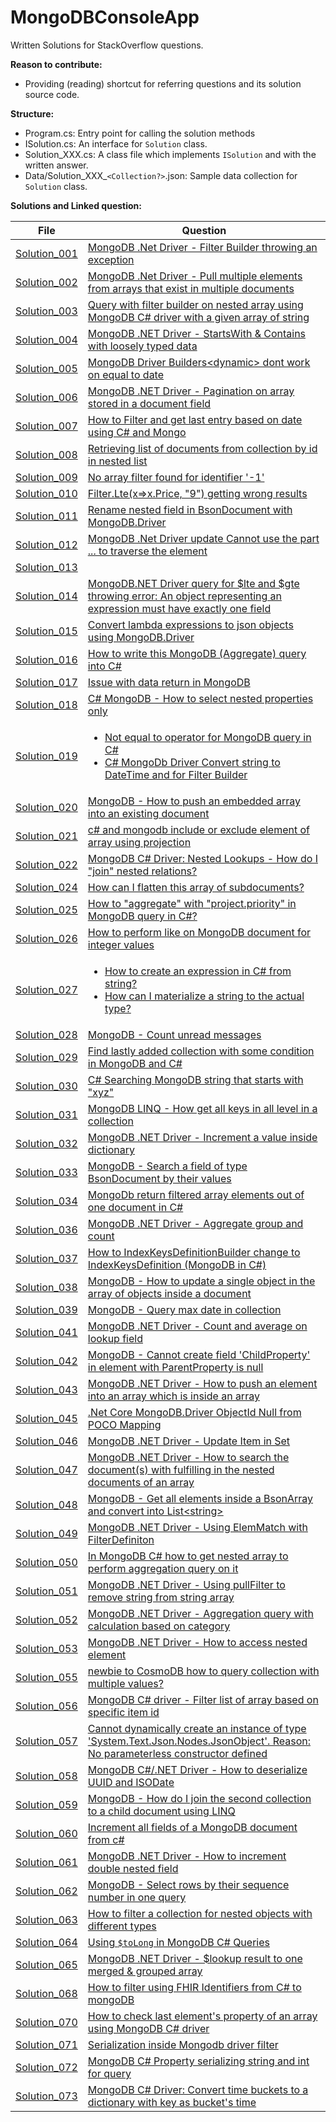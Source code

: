# MongoDBConsoleApp
Written Solutions for StackOverflow questions.

**Reason to contribute:**
- Providing (reading) shortcut for referring questions and its solution source code.

**Structure:**

- Program.cs: Entry point for calling the solution methods
- ISolution.cs: An interface for `Solution` class.
- Solution_XXX.cs: A class file which implements `ISolution` and with the written answer.
- Data/Solution_XXX_`<Collection?>`.json: Sample data collection for `Solution` class.

**Solutions and Linked question:**

| File | Question |
|-|-|
| [Solution_001][1] | [MongoDB .Net Driver - Filter Builder throwing an exception][2] |
| [Solution_002][3] | [MongoDB .Net Driver - Pull multiple elements from arrays that exist in multiple documents][4] |
| [Solution_003][5] | [Query with filter builder on nested array using MongoDB C# driver with a given array of string][6] |
| [Solution_004][7] | [MongoDB .NET Driver - StartsWith & Contains with loosely typed data][8] |
| [Solution_005][9] | [MongoDB Driver Builders&lt;dynamic&gt; dont work on equal to date][10] |
| [Solution_006][11] | [MongoDB .NET Driver - Pagination on array stored in a document field][12] |
| [Solution_007][13] | [How to Filter and get last entry based on date using C# and Mongo][14] |
| [Solution_008][15] | [Retrieving list of documents from collection by id in nested list][16] |
| [Solution_009][17] | [No array filter found for identifier '-1'][18] |
| [Solution_010][19] | [Filter.Lte(x=>x.Price, "9") getting wrong results][20] |
| [Solution_011][21] | [Rename nested field in BsonDocument with MongoDB.Driver][22] |
| [Solution_012][23] | [MongoDB .Net Driver update Cannot use the part ... to traverse the element][24] |
| [Solution_013][25] |  |
| [Solution_014][27] | [MongoDB.NET Driver query for $lte and $gte throwing error: An object representing an expression must have exactly one field][28] |
| [Solution_015][29] | [Convert lambda expressions to json objects using MongoDB.Driver][30] |
| [Solution_016][31] | [How to write this MongoDB (Aggregate) query into C#][32] |
| [Solution_017][33] | [Issue with data return in MongoDB][34] |
| [Solution_018][35] | [C# MongoDB - How to select nested properties only][36] |
| [Solution_019][37] | <ul><li>[Not equal to operator for MongoDB query in C#][38]</li> <li>[C# MongoDb Driver Convert string to DateTime and for Filter Builder][39]</li></ul> |
| [Solution_020][40] | [MongoDB - How to push an embedded array into an existing document][41] |
| [Solution_021][42] | [c# and mongodb include or exclude element of array using projection][43] |
| [Solution_022][44] | [MongoDB C# Driver: Nested Lookups - How do I "join" nested relations?][45] |
| [Solution_024][48] | [How can I flatten this array of subdocuments?][49] |
| [Solution_025][50] | [How to "aggregate" with "project.priority" in MongoDB query in C#?][51] |
| [Solution_026][52] | [How to perform like on MongoDB document for integer values][53] |
| [Solution_027][54] | <ul><li>[How to create an expression in C# from string?][55]</li> <li>[How can I materialize a string to the actual type?][56]</li></ul> |
| [Solution_028][57] | [MongoDB - Count unread messages][58] |
| [Solution_029][59] | [Find lastly added collection with some condition in MongoDB and C#][60] |
| [Solution_030][61] | [C# Searching MongoDB string that starts with "xyz"][62] |
| [Solution_031][63] | [MongoDB LINQ - How get all keys in all level in a collection][64] |
| [Solution_032][65] | [MongoDB .NET Driver - Increment a value inside dictionary][66] |
| [Solution_033][67] | [MongoDB - Search a field of type BsonDocument by their values][68] |
| [Solution_034][69] | [MongoDb return filtered array elements out of one document in C#][70] |
| [Solution_036][71] | [MongoDB .NET Driver - Aggregate group and count][72] |
| [Solution_037][73] | [How to IndexKeysDefinitionBuilder change to IndexKeysDefinition (MongoDB in C#)][74] |
| [Solution_038][75] | [MongoDB - How to update a single object in the array of objects inside a document][76] |
| [Solution_039][77] | [MongoDB - Query max date in collection][78] |
| [Solution_041][79] | [MongoDB .NET Driver - Count and average on lookup field][80] |
| [Solution_042][81] | [MongoDB - Cannot create field 'ChildProperty' in element with ParentProperty is null][82] |
| [Solution_043][83] | [MongoDB .NET Driver - How to push an element into an array which is inside an array][84] |
| [Solution_045][85] | [.Net Core MongoDB.Driver ObjectId Null from POCO Mapping][86] |
| [Solution_046][87] | [MongoDB .NET Driver - Update Item in Set][88] |
| [Solution_047][89] | [MongoDB .NET Driver - How to search the document(s) with fulfilling in the nested documents of an array][90] |
| [Solution_048][91] | [MongoDB - Get all elements inside a BsonArray and convert into List&lt;string&gt;][92] |
| [Solution_049][93] | [MongoDB .NET Driver - Using ElemMatch with FilterDefiniton][94] |
| [Solution_050][95] | [In MongoDB C# how to get nested array to perform aggregation query on it][96] |
| [Solution_051][97] | [MongoDB .NET Driver - Using pullFilter to remove string from string array][98] |
| [Solution_052][99] | [MongoDB .NET Driver - Aggregation query with calculation based on category][100] |
| [Solution_053][125] | [MongoDB .NET Driver - How to access nested element][126] |
| [Solution_055][101] | [newbie to CosmoDB how to query collection with multiple values?][102] |
| [Solution_056][103] | [MongoDB C# driver - Filter list of array based on specific item id][104] |
| [Solution_057][105] | [Cannot dynamically create an instance of type 'System.Text.Json.Nodes.JsonObject'. Reason: No parameterless constructor defined][106] |
| [Solution_058][107] | [MongoDB C#/.NET Driver - How to deserialize UUID and ISODate][108] |
| [Solution_059][109] | [MongoDB - How do I join the second collection to a child document using LINQ][110] |
| [Solution_060][111] | [Increment all fields of a MongoDB document from c#][112] |
| [Solution_061][113] | [MongoDB .NET Driver - How to increment double nested field][114] |
| [Solution_062][115] | [MongoDB - Select rows by their sequence number in one query][116] |
| [Solution_063][117] | [How to filter a collection for nested objects with different types][118] |
| [Solution_064][119] | [Using `$toLong` in MongoDB C# Queries][120] |
| [Solution_065][121] | [MongoDB .NET Driver - $lookup result to one merged & grouped array][122] |
| [Solution_068][123] | [How to filter using FHIR Identifiers from C# to mongoDB][124] |
| [Solution_070][127] | [How to check last element's property of an array using MongoDB C# driver][128] |
| [Solution_071][129] | [Serialization inside Mongodb driver filter][130] |
| [Solution_072][131] | [MongoDB C# Property serializing string and int for query][132] |
| [Solution_073][133] | [MongoDB C# Driver: Convert time buckets to a dictionary with key as bucket's time][134] |


[1]: https://github.com/yongshun950824/MongoDBConsoleApp/blob/master/MongoDBConsoleApp/Solutions/Solution_001.cs
[2]: https://stackoverflow.com/questions/69079627/mongodb-net-driver-filter-builder-throwing-an-exception/69414324#69414324

[3]: https://github.com/yongshun950824/MongoDBConsoleApp/blob/master/MongoDBConsoleApp/Solutions/Solution_002.cs
[4]: https://stackoverflow.com/questions/69403622/mongodb-net-driver-pull-multiple-elements-from-arrays-that-exist-in-multiple/69422853#69422853

[5]: https://github.com/yongshun950824/MongoDBConsoleApp/blob/master/MongoDBConsoleApp/Solutions/Solution_003.cs
[6]: https://stackoverflow.com/questions/69582406/query-with-filter-builder-on-nested-array-using-mongodb-c-sharp-driver-with-a-gi/69583877#69583877

[7]: https://github.com/yongshun950824/MongoDBConsoleApp/blob/master/MongoDBConsoleApp/Solutions/Solution_004.cs
[8]: https://stackoverflow.com/questions/69601591/mongodb-net-driver-startswith-contains-with-loosely-typed-data/69601745#69601745

[9]: https://github.com/yongshun950824/MongoDBConsoleApp/blob/master/MongoDBConsoleApp/Solutions/Solution_005.cs
[10]: https://stackoverflow.com/questions/69983653/mongodb-driver-buildersdynamic-dont-work-on-equal-to-date/69984438#69984438

[11]: https://github.com/yongshun950824/MongoDBConsoleApp/blob/master/MongoDBConsoleApp/Solutions/Solution_006.cs
[12]: https://stackoverflow.com/questions/70242147/mongodb-net-driver-pagination-on-array-stored-in-a-document-field/70242430#70242430

[13]: https://github.com/yongshun950824/MongoDBConsoleApp/blob/master/MongoDBConsoleApp/Solutions/Solution_007.cs
[14]: https://stackoverflow.com/questions/70298251/how-to-filter-and-get-last-entry-based-on-date-using-c-sharp-and-mongo/70299082#70299082

[15]: https://github.com/yongshun950824/MongoDBConsoleApp/blob/master/MongoDBConsoleApp/Solutions/Solution_008.cs
[16]: https://stackoverflow.com/questions/70660236/retrieving-list-of-documents-from-collection-by-id-in-nested-list/70660552#70660552

[17]: https://github.com/yongshun950824/MongoDBConsoleApp/blob/master/MongoDBConsoleApp/Solutions/Solution_009.cs
[18]: https://stackoverflow.com/questions/70702726/no-array-filter-found-for-identifier-1/70705559#70705559

[19]: https://github.com/yongshun950824/MongoDBConsoleApp/blob/master/MongoDBConsoleApp/Solutions/Solution_010.cs
[20]: https://stackoverflow.com/questions/70729292/filter-ltex-x-price-9-getting-wrong-results/70729526#70729526

[21]: https://github.com/yongshun950824/MongoDBConsoleApp/blob/master/MongoDBConsoleApp/Solutions/Solution_011.cs
[22]: https://stackoverflow.com/questions/70742881/rename-nested-field-in-bsondocument-with-mongodb-driver/70749460#70749460
  
[23]: https://github.com/yongshun950824/MongoDBConsoleApp/blob/master/MongoDBConsoleApp/Solutions/Solution_012.cs
[24]: https://stackoverflow.com/questions/70753460/mongodb-net-driver-update-cannot-use-the-part-to-traverse-the-element/70754899#70754899
  
[25]: https://github.com/yongshun950824/MongoDBConsoleApp/blob/master/MongoDBConsoleApp/Solutions/Solution_013.cs

  
[27]: https://github.com/yongshun950824/MongoDBConsoleApp/blob/master/MongoDBConsoleApp/Solutions/Solution_014.cs
[28]: https://stackoverflow.com/questions/70765835/mongodb-net-driver-query-for-lte-and-gte-throwing-error-an-object-representin/70767786#70767786
  
[29]: https://github.com/yongshun950824/MongoDBConsoleApp/blob/master/MongoDBConsoleApp/Solutions/Solution_015.cs
[30]: https://stackoverflow.com/questions/70795342/convert-lambda-expressions-to-json-objects-using-mongodb-driver
  
[31]: https://github.com/yongshun950824/MongoDBConsoleApp/blob/master/MongoDBConsoleApp/Solutions/Solution_016.cs
[32]: https://stackoverflow.com/questions/70839664/how-to-write-this-mongodb-aggregate-query-into-c-sharp/70842890#70842890
  
[33]: https://github.com/yongshun950824/MongoDBConsoleApp/blob/master/MongoDBConsoleApp/Solutions/Solution_017.cs
[34]: https://stackoverflow.com/questions/70928764/issue-with-data-return-in-mongodb/70934884#70934884
  
[35]: https://github.com/yongshun950824/MongoDBConsoleApp/blob/master/MongoDBConsoleApp/Solutions/Solution_018.cs
[36]: https://stackoverflow.com/questions/71069862/c-sharp-mongodb-how-to-select-nested-properties-only/71077234#71077234
  
[37]: https://github.com/yongshun950824/MongoDBConsoleApp/blob/master/MongoDBConsoleApp/Solutions/Solution_019.cs
[38]: https://stackoverflow.com/questions/71248390/not-equal-to-operator-for-mongodb-query-in-c-sharp/71248995#71248995
[39]: https://stackoverflow.com/questions/71421359/c-sharp-mongodb-driver-convert-string-to-datetime-and-for-filter-builder/71422269#71422269
  
[40]: https://github.com/yongshun950824/MongoDBConsoleApp/blob/master/MongoDBConsoleApp/Solutions/Solution_020.cs
[41]: https://stackoverflow.com/questions/71505601/mongodb-how-to-push-an-embedded-array-into-an-existing-document/71506079#71506079

[42]: https://github.com/yongshun950824/MongoDBConsoleApp/blob/master/MongoDBConsoleApp/Solutions/Solution_021.cs
[43]: https://stackoverflow.com/questions/71541098/c-sharp-and-mongodb-include-or-exclude-element-of-array-using-projection/71543925#71543925

[44]: https://github.com/yongshun950824/MongoDBConsoleApp/blob/master/MongoDBConsoleApp/Solutions/Solution_022.cs
[45]: https://stackoverflow.com/questions/71579890/mongodb-c-sharp-driver-nested-lookups-how-do-i-join-nested-relations/71582556#71582556

[48]: https://github.com/yongshun950824/MongoDBConsoleApp/blob/master/MongoDBConsoleApp/Solutions/Solution_024.cs
[49]: https://stackoverflow.com/questions/71693040/how-can-i-flatten-this-array-of-subdocuments/71693509#71693509

[50]: https://github.com/yongshun950824/MongoDBConsoleApp/blob/master/MongoDBConsoleApp/Solutions/Solution_025.cs
[51]: https://stackoverflow.com/questions/72170723/how-to-aggregate-with-project-priority-in-mongodb-query-in-c/72171247#72171247

[52]: https://github.com/yongshun950824/MongoDBConsoleApp/blob/master/MongoDBConsoleApp/Solutions/Solution_026.cs
[53]: https://stackoverflow.com/questions/72538606/how-to-perform-like-on-mongodb-document-for-integer-values/72540375#72540375
  
[54]: https://github.com/yongshun950824/MongoDBConsoleApp/blob/master/MongoDBConsoleApp/Solutions/Solution_027.cs
[55]: https://stackoverflow.com/questions/72809794/how-to-create-an-expression-in-c-sharp-from-string
[56]: https://stackoverflow.com/questions/72794815/how-can-i-materialize-a-string-to-the-actual-type/72795479#72795479
  
[57]: https://github.com/yongshun950824/MongoDBConsoleApp/blob/master/MongoDBConsoleApp/Solutions/Solution_028.cs
[58]: https://stackoverflow.com/questions/72968801/mongodb-count-unread-messages/72974256#72974256

[59]: https://github.com/yongshun950824/MongoDBConsoleApp/blob/master/MongoDBConsoleApp/Solutions/Solution_029.cs
[60]: https://stackoverflow.com/questions/73109463/find-lastly-added-collection-with-some-condition-in-mongodb-and-c-sharp/73109820#73109820

[61]: https://github.com/yongshun950824/MongoDBConsoleApp/blob/master/MongoDBConsoleApp/Solutions/Solution_030.cs
[62]: https://stackoverflow.com/questions/73267736/c-sharp-searching-mongodb-string-that-starts-with-xyz/73267990#73267990

[63]: https://github.com/yongshun950824/MongoDBConsoleApp/blob/master/MongoDBConsoleApp/Solutions/Solution_031.cs
[64]: https://stackoverflow.com/questions/73299041/mongodb-linq-how-get-all-keys-in-all-level-in-a-collection/73299815#73299815

[65]: https://github.com/yongshun950824/MongoDBConsoleApp/blob/master/MongoDBConsoleApp/Solutions/Solution_032.cs
[66]: https://stackoverflow.com/questions/73298130/mongodb-net-driver-increment-a-value-inside-dictionary/73300031#73300031

[67]: https://github.com/yongshun950824/MongoDBConsoleApp/blob/master/MongoDBConsoleApp/Solutions/Solution_033.cs
[68]: https://stackoverflow.com/questions/73352502/mongodb-search-a-field-of-type-bsondocument-by-their-values/73356181#73356181

[69]: https://github.com/yongshun950824/MongoDBConsoleApp/blob/master/MongoDBConsoleApp/Solutions/Solution_034.cs
[70]: https://stackoverflow.com/questions/73437201/mongodb-return-filtered-array-elements-out-of-one-document-in-c-sharp/73439241#73439241

[71]: https://github.com/yongshun950824/MongoDBConsoleApp/blob/master/MongoDBConsoleApp/Solutions/Solution_036.cs
[72]: https://stackoverflow.com/questions/73488700/mongodb-net-driver-aggregate-group-and-count/73499788#73499788

[73]: https://github.com/yongshun950824/MongoDBConsoleApp/blob/master/MongoDBConsoleApp/Solutions/Solution_037.cs
[74]: https://stackoverflow.com/questions/73488027/how-to-indexkeysdefinitionbuilder-change-to-indexkeysdefinition-mongodb-in-c/73508124#73508124

[75]: https://github.com/yongshun950824/MongoDBConsoleApp/blob/master/MongoDBConsoleApp/Solutions/Solution_038.cs
[76]: https://stackoverflow.com/questions/73517217/mongodb-how-to-update-a-single-object-in-the-array-of-objects-inside-a-documen

[77]: https://github.com/yongshun950824/MongoDBConsoleApp/blob/master/MongoDBConsoleApp/Solutions/Solution_039.cs
[78]: https://stackoverflow.com/questions/73570202/mongodb-query-max-date-in-collection/73577781#73577781

[79]: https://github.com/yongshun950824/MongoDBConsoleApp/blob/master/MongoDBConsoleApp/Solutions/Solution_041.cs
[80]: https://stackoverflow.com/questions/73591964/mongodb-net-driver-count-and-average-on-lookup-field/73592593#73592593

[81]: https://github.com/yongshun950824/MongoDBConsoleApp/blob/master/MongoDBConsoleApp/Solutions/Solution_042.cs
[82]: https://stackoverflow.com/questions/73628953/mongodb-cannot-create-field-childproperty-in-element-with-parentproperty-is/73629356#73629356

[83]: https://github.com/yongshun950824/MongoDBConsoleApp/blob/master/MongoDBConsoleApp/Solutions/Solution_043.cs
[84]: https://stackoverflow.com/questions/73704002/mongodb-net-driver-how-to-push-an-element-into-an-array-which-is-inside-an-ar/73710622#73710622

[85]: https://github.com/yongshun950824/MongoDBConsoleApp/blob/master/MongoDBConsoleApp/Solutions/Solution_045.cs
[86]: https://stackoverflow.com/questions/73738948/net-core-mongodb-driver-objectid-null-from-poco-mapping/73739244#73739244

[87]: https://github.com/yongshun950824/MongoDBConsoleApp/blob/master/MongoDBConsoleApp/Solutions/Solution_046.cs
[88]: https://stackoverflow.com/questions/74065603/mongodb-net-driver-update-item-in-set/74065904#74065904

[89]: https://github.com/yongshun950824/MongoDBConsoleApp/blob/master/MongoDBConsoleApp/Solutions/Solution_047.cs
[90]: https://stackoverflow.com/questions/74131498/mongodb-net-driver-how-to-search-the-documents-with-fulfilling-in-the-neste/74133584#74133584

[91]: https://github.com/yongshun950824/MongoDBConsoleApp/blob/master/MongoDBConsoleApp/Solutions/Solution_048.cs
[92]: https://stackoverflow.com/questions/74214246/mongodb-get-all-elements-inside-a-bsonarray-and-convert-into-liststring/74215348#74215348

[93]: https://github.com/yongshun950824/MongoDBConsoleApp/blob/master/MongoDBConsoleApp/Solutions/Solution_049.cs
[94]: https://stackoverflow.com/questions/74285939/mongodb-net-driver-using-elemmatch-with-filterdefiniton/74286414#74286414

[95]: https://github.com/yongshun950824/MongoDBConsoleApp/blob/master/MongoDBConsoleApp/Solutions/Solution_050.cs
[96]: https://stackoverflow.com/questions/74294539/in-mongodb-c-sharp-how-to-get-nested-array-to-perform-aggregation-query-on-it/74341177#74341177

[97]: https://github.com/yongshun950824/MongoDBConsoleApp/blob/master/MongoDBConsoleApp/Solutions/Solution_051.cs
[98]: https://stackoverflow.com/questions/74570841/mongodb-net-driver-using-pullfilter-to-remove-string-from-string-array/74587442#74587442

[99]: https://github.com/yongshun950824/MongoDBConsoleApp/blob/master/MongoDBConsoleApp/Solutions/Solution_052.cs
[100]: https://stackoverflow.com/questions/74509024/mongodb-net-driver-aggregation-query-with-calculation-based-on-category/74590498#74590498

[101]: https://github.com/yongshun950824/MongoDBConsoleApp/blob/master/MongoDBConsoleApp/Solutions/Solution_055.cs
[102]: https://stackoverflow.com/questions/74883970/newbie-to-cosmodb-how-to-query-collection-with-multiple-values/74884127#

[103]: https://github.com/yongshun950824/MongoDBConsoleApp/blob/master/MongoDBConsoleApp/Solutions/Solution_056.cs
[104]: https://stackoverflow.com/questions/74909307/mongodb-c-sharp-driver-filter-list-of-array-based-on-specific-item-id/74917629#74917629

[105]: https://github.com/yongshun950824/MongoDBConsoleApp/blob/master/MongoDBConsoleApp/Solutions/Solution_057.cs
[106]: https://stackoverflow.com/questions/75000121/cannot-dynamically-create-an-instance-of-type-system-text-json-nodes-jsonobject/75000361#75000361

[107]: https://github.com/yongshun950824/MongoDBConsoleApp/blob/master/MongoDBConsoleApp/Solutions/Solution_058.cs
[108]: https://stackoverflow.com/questions/75067318/mongodb-c-net-driver-how-to-deserialize-uuid-and-isodate/75071541#75071541

[109]: https://github.com/yongshun950824/MongoDBConsoleApp/blob/master/MongoDBConsoleApp/Solutions/Solution_059.cs
[110]: https://stackoverflow.com/questions/75074400/mongodb-how-do-i-join-the-second-collection-to-a-child-document-using-linq/75078153#75078153

[111]: https://github.com/yongshun950824/MongoDBConsoleApp/blob/master/MongoDBConsoleApp/Solutions/Solution_060.cs
[112]: https://stackoverflow.com/questions/75159919/increment-all-fields-of-a-mongodb-document-from-c-sharp/75167534#75167534

[113]: https://github.com/yongshun950824/MongoDBConsoleApp/blob/master/MongoDBConsoleApp/Solutions/Solution_061.cs
[114]: https://stackoverflow.com/questions/75212463/mongodb-net-driver-how-to-increment-double-nested-field/75229701#75229701

[115]: https://github.com/yongshun950824/MongoDBConsoleApp/blob/master/MongoDBConsoleApp/Solutions/Solution_062.cs
[116]: https://stackoverflow.com/questions/75240005/mongodb-select-rows-by-their-sequence-number-in-one-query/75242146#75242146

[117]: https://github.com/yongshun950824/MongoDBConsoleApp/blob/master/MongoDBConsoleApp/Solutions/Solution_063.cs
[118]: https://stackoverflow.com/questions/75259584/how-to-filter-a-collection-for-nested-objects-with-different-types/75280593#75280593

[119]: https://github.com/yongshun950824/MongoDBConsoleApp/blob/master/MongoDBConsoleApp/Solutions/Solution_064.cs
[120]: https://stackoverflow.com/questions/75659073/using-tolong-in-mongodb-c-sharp-queries/75659600#75659600

[121]: https://github.com/yongshun950824/MongoDBConsoleApp/blob/master/MongoDBConsoleApp/Solutions/Solution_065.cs
[122]: https://stackoverflow.com/questions/75696037/mongodb-net-driver-lookup-result-to-one-merged-grouped-array/75697095#75697095

[123]: https://github.com/yongshun950824/MongoDBConsoleApp/blob/master/MongoDBConsoleApp/Solutions/Solution_068.cs
[124]: https://stackoverflow.com/questions/75859023/how-to-filter-using-fhir-identifiers-from-c-sharp-to-mongodb/75866267#75866267

[125]: https://github.com/yongshun950824/MongoDBConsoleApp/blob/master/MongoDBConsoleApp/Solutions/Solution_053.cs
[126]: https://stackoverflow.com/questions/73203113/mongodb-net-driver-how-to-access-nested-element/74600693#74600693

[127]: https://github.com/yongshun950824/MongoDBConsoleApp/blob/master/MongoDBConsoleApp/Solutions/Solution_070.cs
[128]: https://stackoverflow.com/questions/76768682/how-to-check-last-elements-property-of-an-array-using-mongodb-c-sharp-driver/76769126#76769126

[129]: https://github.com/yongshun950824/MongoDBConsoleApp/blob/master/MongoDBConsoleApp/Solutions/Solution_071.cs
[130]: https://stackoverflow.com/questions/76782517/serialization-inside-mongodb-driver-filter/76784612#76784612

[131]: https://github.com/yongshun950824/MongoDBConsoleApp/blob/master/MongoDBConsoleApp/Solutions/Solution_072.cs
[132]: https://stackoverflow.com/questions/76803275/mongodb-c-sharp-property-serializing-string-and-int-for-query/76804531#76804531

[133]: https://github.com/yongshun950824/MongoDBConsoleApp/blob/master/MongoDBConsoleApp/Solutions/Solution_073.cs
[134]: https://stackoverflow.com/questions/76964075/mongodb-c-sharp-driver-convert-time-buckets-to-a-dictionary-with-key-as-bucket/76966121#76966121
